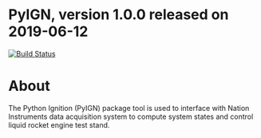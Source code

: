 # PyIGN, version 1.0.0 released on 2019-06-12

[![Build Status](https://travis-ci.org/devonburson/PyIgn.svg?branch=master)](https://travis-ci.org/devonburson/PyIgn)

# About

The Python Ignition (PyIGN) package tool is used to interface with Nation Instruments data acquisition system to compute system states and control liquid rocket engine test stand.
